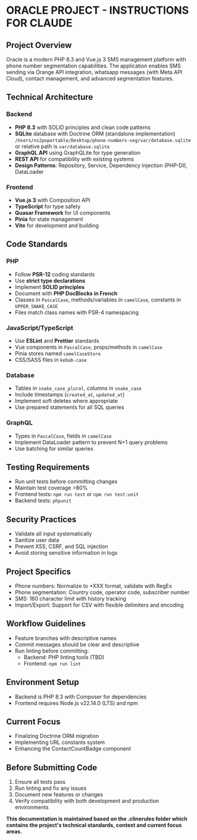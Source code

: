 # ORACLE PROJECT - INSTRUCTIONS FOR CLAUDE

## Project Overview

Oracle is a modern PHP 8.3 and Vue.js 3 SMS management platform with phone number segmentation capabilities. The application enables SMS sending via Orange API integration, whatsapp messages (with Meta API Cloud), contact management, and advanced segmentation features.

## Technical Architecture

### Backend

- **PHP 8.3** with SOLID principles and clean code patterns
- **SQLite** database with Doctrine ORM (standalone implementation) `/Users/ns2poportable/Desktop/phone-numbers-seg/var/database.sqlite` or relative path is `var/database.sqlite`
- **GraphQL API** using GraphQLite for type generation
- **REST API** for compatibility with existing systems
- **Design Patterns**: Repository, Service, Dependency Injection (PHP-DI), DataLoader

### Frontend

- **Vue.js 3** with Composition API
- **TypeScript** for type safety
- **Quasar Framework** for UI components
- **Pinia** for state management
- **Vite** for development and building

## Code Standards

### PHP

- Follow **PSR-12** coding standards
- Use **strict type declarations**
- Implement **SOLID principles**
- Document with **PHP DocBlocks in French**
- Classes in `PascalCase`, methods/variables in `camelCase`, constants in `UPPER_SNAKE_CASE`
- Files match class names with PSR-4 namespacing

### JavaScript/TypeScript

- Use **ESLint** and **Prettier** standards
- Vue components in `PascalCase`, props/methods in `camelCase`
- Pinia stores named `camelCaseStore`
- CSS/SASS files in `kebab-case`

### Database

- Tables in `snake_case_plural`, columns in `snake_case`
- Include timestamps (`created_at`, `updated_at`)
- Implement soft deletes where appropriate
- Use prepared statements for all SQL queries

### GraphQL

- Types in `PascalCase`, fields in `camelCase`
- Implement DataLoader pattern to prevent N+1 query problems
- Use batching for similar queries

## Testing Requirements

- Run unit tests before committing changes
- Maintain test coverage >80%
- Frontend tests: `npm run test` or `npm run test:unit`
- Backend tests: `phpunit`

## Security Practices

- Validate all input systematically
- Sanitize user data
- Prevent XSS, CSRF, and SQL injection
- Avoid storing sensitive information in logs

## Project Specifics

- Phone numbers: Normalize to +XXX format, validate with RegEx
- Phone segmentation: Country code, operator code, subscriber number
- SMS: 160 character limit with history tracking
- Import/Export: Support for CSV with flexible delimiters and encoding

## Workflow Guidelines

- Feature branches with descriptive names
- Commit messages should be clear and descriptive
- Run linting before committing:
  - Backend: PHP linting tools (TBD)
  - Frontend: `npm run lint`

## Environment Setup

- Backend is PHP 8.3 with Composer for dependencies
- Frontend requires Node.js v22.14.0 (LTS) and npm

## Current Focus

- Finalizing Doctrine ORM migration
- Implementing URL constants system
- Enhancing the ContactCountBadge component

## Before Submitting Code

1. Ensure all tests pass
2. Run linting and fix any issues
3. Document new features or changes
4. Verify compatibility with both development and production environments

**This documentation is maintained based on the .clinerules folder which contains the project's technical standards, context and current focus areas.**
